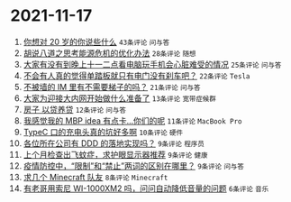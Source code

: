 # 2021-11-17

1. [你想对 20 岁的你说些什么](https://www.v2ex.com/t/815930) `43条评论` `问与答`
1. [胡说八道之思考能源危机的优化办法](https://www.v2ex.com/t/815923) `28条评论` `随想`
1. [大家有没有到晚上十一二点看电脑玩手机会心脏难受的情况](https://www.v2ex.com/t/815928) `25条评论` `问与答`
1. [不会有人真的觉得单踏板就只有电门没有刹车吧？](https://www.v2ex.com/t/815943) `22条评论` `Tesla`
1. [不被墙的 IM 里有不需要梯子的吗？](https://www.v2ex.com/t/815926) `21条评论` `问与答`
1. [大家为迎接大内网开始做什么准备了](https://www.v2ex.com/t/815925) `13条评论` `宽带症候群`
1. [房子 以贷养贷](https://www.v2ex.com/t/815958) `12条评论` `问与答`
1. [我感觉我的 MBP idea 有点卡...你们的呢](https://www.v2ex.com/t/815947) `11条评论` `MacBook Pro`
1. [TypeC 口的充电头真的坑好多啊](https://www.v2ex.com/t/815922) `10条评论` `硬件`
1. [各位所在公司有 DDD 的落地实现吗？](https://www.v2ex.com/t/815951) `9条评论` `程序员`
1. [上个月检查出飞蚊症，求护眼显示器推荐](https://www.v2ex.com/t/815935) `9条评论` `健康`
1. [疫情防控中，“限制”和“禁止”两词的区别在哪里？](https://www.v2ex.com/t/815937) `9条评论` `问与答`
1. [求几个 Minecraft 队友](https://www.v2ex.com/t/815948) `8条评论` `Minecraft`
1. [有老哥用索尼 WI-1000XM2 吗，问问自动降低音量的问题](https://www.v2ex.com/t/815939) `6条评论` `音乐`
